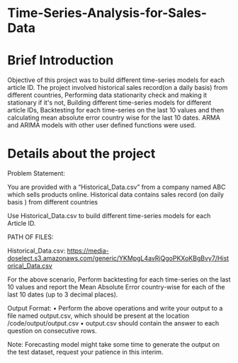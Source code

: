 # Time-Series-Analysis-for-Sales-Data
# Brief Introduction

Objective of this project was to build different time-series models for each article ID. 
The project involved historical sales record(on a daily basis) from different countries, Performing data stationarity check and making it stationary if it's not, Building different time-series models for different article IDs, Backtesting for each time-series on the last 10 values and then calculating mean absolute error country wise for the last 10 dates.
ARMA and ARIMA models with other user defined functions were used.

# Details about the project

Problem Statement: 

You are provided with a “Historical_Data.csv”  from a company named ABC which sells products online. 
Historical data contains sales record (on daily basis ) from different countries 

Use Historical_Data.csv to build different time-series models for each Article ID.

PATH OF FILES:

Historical_Data.csv: https://media-doselect.s3.amazonaws.com/generic/YKMpgL4avRjQgoPKXoKBgBvy7/Historical_Data.csv

For the above scenario,
Perform backtesting for each time-series on the last 10 values and report the Mean Absolute Error country-wise for each of the last 10 dates (up to 3 decimal places). 

Output Format:
•	Perform the above operations and write your output to a file named output.csv, which should be present at the location /code/output/output.csv
•	output.csv should contain the answer to each question on consecutive rows.

Note: Forecasting model might take some time to generate the output on the test dataset, request your patience in this interim. 



